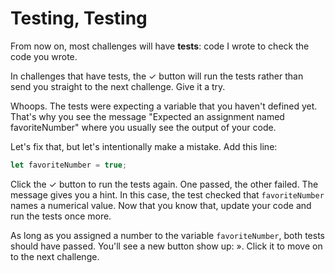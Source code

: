 # Testing, Testing

From now on, most challenges will have **tests**: code I wrote to check the code
you wrote.

In challenges that have tests, the ✓ button will run the tests rather than send
you straight to the next challenge. Give it a try.

Whoops. The tests were expecting a variable that you haven't defined yet. That's
why you see the message "Expected an assignment named favoriteNumber" where you
usually see the output of your code.

Let's fix that, but let's intentionally make a mistake. Add this line:

```javascript
let favoriteNumber = true;
```

Click the ✓ button to run the tests again. One passed, the other failed. The
message gives you a hint. In this case, the test checked that `favoriteNumber`
names a numerical value. Now that you know that, update your code and run the
tests once more.

As long as you assigned a number to the variable `favoriteNumber`, both tests
should have passed. You'll see a new button show up: ». Click it to move on to
the next challenge.
